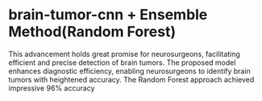 # brain-tumor-cnn + Ensemble Method(Random Forest)
 This advancement holds great promise for neurosurgeons, facilitating efficient and precise detection of brain  tumors. The proposed model enhances diagnostic efficiency, enabling neurosurgeons to identify brain tumors with  heightened accuracy. The Random Forest approach achieved impressive 96% accuracy
